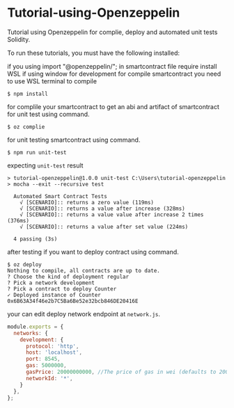 # Tutorial-using-Openzeppelin
Tutorial using Openzeppelin for complie, deploy and automated unit tests Solidity.

To run these tutorials, you must have the following installed:

if you using import "@openzeppelin/"; in smartcontract file
require install WSL if using window for development for compile smartcontract you need to use WSL terminal to compile

```
$ npm install
```

for complile your smartcontract to get an abi and artifact of smartcontract for unit test using command.

```
$ oz complie
```

for unit testing smartcontract using command.

```
$ npm run unit-test
```
expecting `unit-test` result 
```
> tutorial-openzeppelin@1.0.0 unit-test C:\Users\tutorial-openzeppelin
> mocha --exit --recursive test

  Automated Smart Contract Tests
    √ [SCENARIO]:: returns a zero value (119ms)
    √ [SCENARIO]:: returns a value after increase (328ms)
    √ [SCENARIO]:: returns a value value after increase 2 times (376ms)
    √ [SCENARIO]:: returns a value after set value (224ms)
    
  4 passing (3s)
```

after testing if you want to deploy contract using command.

```
$ oz deploy
Nothing to compile, all contracts are up to date.
? Choose the kind of deployment regular
? Pick a network development
? Pick a contract to deploy Counter
✓ Deployed instance of Counter
0x6B63A34f46e2b7C5Ba6Be52e32bcb846DE20416E
```
your can edit deploy network endpoint at `network.js`.

```javascript
module.exports = {
  networks: {
    development: {
      protocol: 'http',
      host: 'localhost',
      port: 8545,
      gas: 5000000,
      gasPrice: 20000000000, //The price of gas in wei (defaults to 20000000000)
      networkId: '*',
    }
  },
};
```
